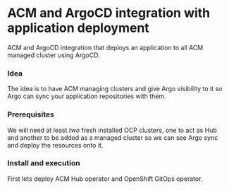 # ACM and ArgoCD integration with application deployment

ACM and ArgoCD integration that deploys an application to all ACM managed cluster using ArgoCD.

### Idea

The idea is to have ACM managing clusters and give Argo visibility to it so Argo can sync your application repositories with them.

### Prerequisites

We will need at least *two* fresh installed OCP clusters, one to act as Hub and another to be added as a managed cluster so we can see Argo sync and deploy the resources onto it.

### Install and execution

First lets deploy ACM Hub operator and OpenShift GitOps operator.

